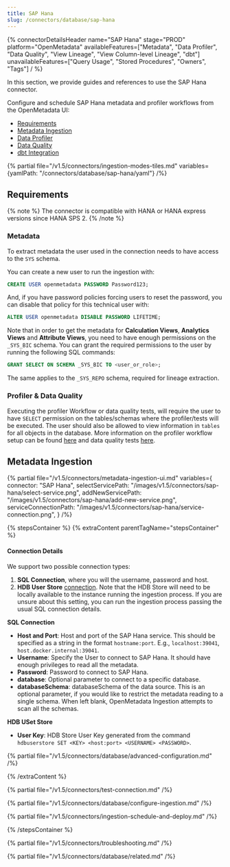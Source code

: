 ```yaml
---
title: SAP Hana
slug: /connectors/database/sap-hana
---
```


{% connectorDetailsHeader
name="SAP Hana"
stage="PROD"
platform="OpenMetadata"
availableFeatures=["Metadata", "Data Profiler", "Data Quality", "View Lineage", "View Column-level Lineage", "dbt"]
unavailableFeatures=["Query Usage", "Stored Procedures", "Owners", "Tags"]
/ %}


In this section, we provide guides and references to use the SAP Hana connector.

Configure and schedule SAP Hana metadata and profiler workflows from the OpenMetadata UI:

- [Requirements](#requirements)
- [Metadata Ingestion](#metadata-ingestion)
- [Data Profiler](/how-to-guides/data-quality-observability/profiler/workflow)
- [Data Quality](/how-to-guides/data-quality-observability/quality)
- [dbt Integration](/connectors/ingestion/workflows/dbt)

{% partial file="/v1.5/connectors/ingestion-modes-tiles.md" variables={yamlPath: "/connectors/database/sap-hana/yaml"} /%}

## Requirements

{% note %}
The connector is compatible with HANA or HANA express versions since HANA SPS 2.
{% /note %}

### Metadata

To extract metadata the user used in the connection needs to have access to the `SYS` schema.

You can create a new user to run the ingestion with:

```SQL
CREATE USER openmetadata PASSWORD Password123;
```

And, if you have password policies forcing users to reset the password, you can disable that policy for this technical user with:

```SQL
ALTER USER openmetadata DISABLE PASSWORD LIFETIME;
```

Note that in order to get the metadata for **Calculation Views**, **Analytics Views** and **Attribute Views**, you need to have enough
permissions on the `_SYS_BIC` schema. You can grant the required permissions to the user by running the following SQL commands:

```SQL
GRANT SELECT ON SCHEMA _SYS_BIC TO <user_or_role>;
```

The same applies to the `_SYS_REPO` schema, required for lineage extraction.

### Profiler & Data Quality

Executing the profiler Workflow or data quality tests, will require the user to have `SELECT` permission on the tables/schemas where the profiler/tests will be executed. The user should also be allowed to view information in `tables` for all objects in the database. More information on the profiler workflow setup can be found [here](/how-to-guides/data-quality-observability/profiler/workflow) and data quality tests [here](/how-to-guides/data-quality-observability/quality).

## Metadata Ingestion

{% partial 
  file="/v1.5/connectors/metadata-ingestion-ui.md" 
  variables={
    connector: "SAP Hana", 
    selectServicePath: "/images/v1.5/connectors/sap-hana/select-service.png",
    addNewServicePath: "/images/v1.5/connectors/sap-hana/add-new-service.png",
    serviceConnectionPath: "/images/v1.5/connectors/sap-hana/service-connection.png",
} 
/%}

{% stepsContainer %}
{% extraContent parentTagName="stepsContainer" %}

#### Connection Details

We support two possible connection types:
1. **SQL Connection**, where you will the username, password and host.
2. **HDB User Store** [connection](https://help.sap.com/docs/SAP_HANA_PLATFORM/b3ee5778bc2e4a089d3299b82ec762a7/dd95ac9dbb571014a7d7f0234d762fdb.html?version=2.0.05&locale=en-US). 
  Note that the HDB Store will need to be locally available to the instance running the ingestion process. 
  If you are unsure about this setting, you can run the ingestion process passing the usual SQL connection details.

**SQL Connection**

- **Host and Port**: Host and port of the SAP Hana service. This should be specified as a string in the format `hostname:port`. E.g., `localhost:39041`, `host.docker.internal:39041`.
- **Username**: Specify the User to connect to SAP Hana. It should have enough privileges to read all the metadata.
- **Password**: Password to connect to SAP Hana.
- **database**: Optional parameter to connect to a specific database.
- **databaseSchema**: databaseSchema of the data source. This is an optional parameter, if you would like to restrict the metadata reading to a single schema. When left blank, OpenMetadata Ingestion attempts to scan all the schemas.

**HDB USet Store**

- **User Key**: HDB Store User Key generated from the command `hdbuserstore SET <KEY> <host:port> <USERNAME> <PASSWORD>`.

{% partial file="/v1.5/connectors/database/advanced-configuration.md" /%}

{% /extraContent %}

{% partial file="/v1.5/connectors/test-connection.md" /%}

{% partial file="/v1.5/connectors/database/configure-ingestion.md" /%}

{% partial file="/v1.5/connectors/ingestion-schedule-and-deploy.md" /%}

{% /stepsContainer %}

{% partial file="/v1.5/connectors/troubleshooting.md" /%}

{% partial file="/v1.5/connectors/database/related.md" /%}
